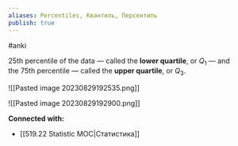 ```yaml
---
aliases: Percentiles, Квантиль, Персентиль
publish: true
---
```

#anki


25th percentile of the data — called the **lower quartile**, or $Q_1$​ — and the 75th percentile — called the **upper quartile**, or $Q_3$​.

![[Pasted image 20230829192535.png]]

![[Pasted image 20230829192900.png]]









**Connected with:**
- [[519.22 Statistic MOC|Статистика]]

